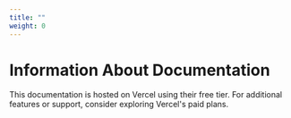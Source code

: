 ```yaml
---
title: ""
weight: 0
---
```


# Information About Documentation

This documentation is hosted on Vercel using their free tier. For additional features or support, consider exploring Vercel's paid plans. 

